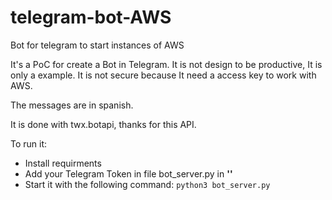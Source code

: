 # telegram-bot-AWS
Bot for telegram to start instances of AWS

It's a PoC for create a Bot in Telegram. It is not design to be productive, It is only a example. It is not secure because It need a access key to work with AWS. 

The messages are in spanish.

It is done with twx.botapi, thanks for this API. 

To run it:
  * Install requirments 
  * Add your Telegram Token in file bot_server.py in **'<Your Token API>'**
  * Start it with the following command:
    `python3 bot_server.py`



